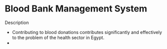 # Blood Bank Management System
Description
- Contributing to blood donations contributes significantly and effectively to the problem of the health sector in Egypt.
- 

